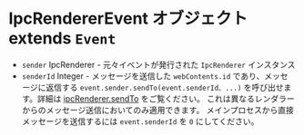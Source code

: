 # IpcRendererEvent オブジェクト extends `Event`

* `sender` IpcRenderer - 元々イベントが発行された `IpcRenderer` インスタンス
* `senderId` Integer - メッセージを送信した `webContents.id` であり、メッセージに返信する `event.sender.sendTo(event.senderId、...)` を呼び出せます。詳細は [ipcRenderer.sendTo](#ipcrenderersendtowindowid-channel--arg1-arg2-) をご覧ください。 これは異なるレンダラーからのメッセージ送信においてのみ適用できます。 メインプロセスから直接メッセージを送信するには `event.senderId` を `0` にしてください。
